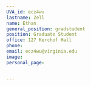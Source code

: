 ```yaml
---
UVA_id: ecz4wu
lastname: Zell
name: Ethan
general_position: gradstudent
position: Graduate Student
office: 127 Kerchof Hall
phone: 
email: ecz4wu@virginia.edu
image:
personal_page: 


---
```

